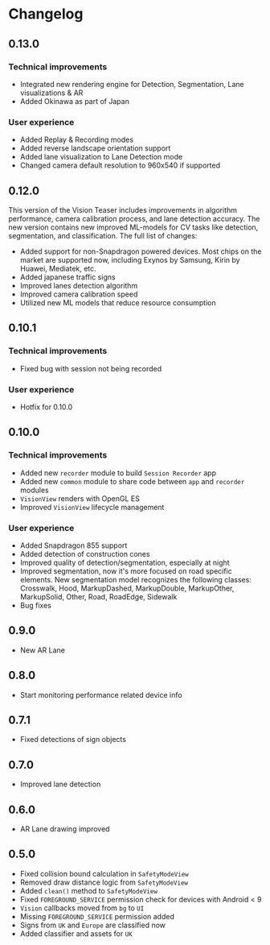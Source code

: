 # Changelog

## 0.13.0

### Technical improvements

- Integrated new rendering engine for Detection, Segmentation, Lane visualizations & AR
- Added Okinawa as part of Japan

### User experience

- Added Replay & Recording modes 
- Added reverse landscape orientation support
- Added lane visualization to Lane Detection mode
- Changed camera default resolution to 960x540 if supported

## 0.12.0
This version of the Vision Teaser includes improvements in algorithm performance, camera calibration process, 
and lane detection accuracy. 
The new version contains new improved ML-models for CV tasks like detection, segmentation, and classification. 
The full list of changes:

- Added support for non-Snapdragon powered devices. Most chips on the market are supported now,
including Exynos by Samsung, Kirin by Huawei, Mediatek, etc.
- Added japanese traffic signs 
- Improved lanes detection algorithm
- Improved camera calibration speed
- Utilized new ML models that reduce resource consumption

## 0.10.1

### Technical improvements

- Fixed bug with session not being recorded

### User experience

- Hotfix for 0.10.0 

## 0.10.0

### Technical improvements

- Added new `recorder` module to build `Session Recorder` app
- Added new `common` module to share code between `app` and `recorder` modules
- `VisionView` renders with OpenGL ES
- Improved `VisionView` lifecycle management

### User experience

- Added Snapdragon 855 support
- Added detection of construction cones
- Improved quality of detection/segmentation, especially at night
- Improved segmentation, now it's more focused on road specific elements. New segmentation model recognizes the following classes: Crosswalk, Hood, MarkupDashed, MarkupDouble, MarkupOther, MarkupSolid, Other, Road, RoadEdge, Sidewalk
- Bug fixes

## 0.9.0

- New AR Lane

## 0.8.0

- Start monitoring performance related device info

## 0.7.1

- Fixed detections of sign objects

## 0.7.0

- Improved lane detection

## 0.6.0

- AR Lane drawing improved

## 0.5.0

- Fixed collision bound calculation in `SafetyModeView`
- Removed draw distance logic from `SafetyModeView`
- Added `clean()` method to `SafetyModeView`
- Fixed `FOREGROUND_SERVICE` permission check for devices with Android < 9
- `Vision` callbacks moved from `bg` to `UI`
- Missing `FOREGROUND_SERVICE` permission added
- Signs from `UK` and `Europe` are classified now
- Added classifier and assets for `UK`
